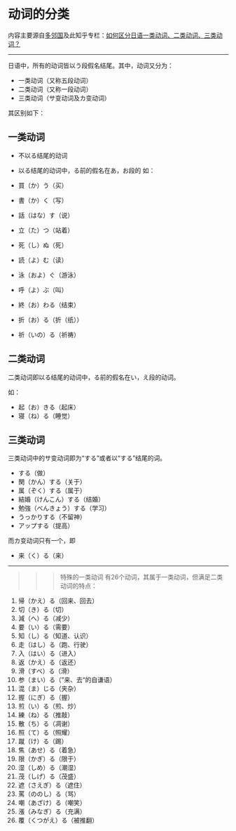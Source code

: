 # 动词的分类

内容主要源自[多邻国](https://www.duolingo.com/)及此知乎专栏：[如何区分日语一类动词、二类动词、三类动词？](https://zhuanlan.zhihu.com/p/31293863)

- - -

日语中，所有的动词皆以う段假名结尾。其中，动词又分为：

- 一类动词（又称五段动词）
- 二类动词（又称一段动词）
- 三类动词（サ变动词及カ变动词）

其区别如下：

## 一类动词

- 不以る结尾的动词
- 以る结尾的动词中，る前的假名在あ，お段的
如：

- 買（か）う（买） 
- 書（か）く（写） 
- 話（はな）す（说）
- 立（た）つ（站着） 
- 死（し）ぬ（死）
- 読（よ）む（读）
- 泳（およ）ぐ（游泳） 
- 呼（よ）ぶ（叫）

- 終（お）わる（结束）
- 折（お）る（折（纸））
- 祈（いの）る（祈祷）

## 二类动词

二类动词即以る结尾的动词中，る前的假名在い，え段的动词。

如：

- 起（お）きる（起床）
- 寝（ね）る（睡觉）

## 三类动词

三类动词中的サ变动词即为“する”或者以“する”结尾的词。

- する（做）
- 関（かん）する（关于）
- 属（ぞく）する（属于）
- 結婚（けんこん）する（结婚）
- 勉強（べんきょう）する（学习）
- うっかりする（不留神）
- アップする（提高）

而カ变动词只有一个，即

- 来（く）る（来）

- - -


>>>特殊的一类动词
有26个动词，其属于一类动词，但满足二类动词的特点：

1. 帰（かえ）る（回来、回去）
2. 切（き）る（切）
3. 減（へ）る（减少）
4. 要（い）る（需要）
5. 知（し）る（知道、认识）
6. 走（はし）る（跑、行驶）
7. 入（はい）る（进入）
8. 返（かえ）る（返还）
9. 滑（すべ）る（滑）
10. 参（まい）る（”来、去“的自谦语）
11. 混（ま）じる（夹杂）
12. 握（にぎ）る（握）
13. 煎（い）る（煎、炒）
14. 練（ね）る（推敲）
15. 散（ち）る（凋谢）
16. 照（て）る（照耀）
17. 蹴（け）る（踢）
18. 焦（あせ）る（着急）
19. 限（かぎ）る（限于）
20. 湿（しめ）る（潮湿）
21. 茂（しげ）る（茂盛）
22. 遮（さえぎ）る（遮住）
23. 罵（ののし）る（骂）
24. 嘲（あざけ）る（嘲笑）
25. 漲（みなぎ）る（充满）
26. 覆（くつがえ）る（被推翻）
>>>